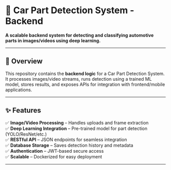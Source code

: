 # 🚗 Car Part Detection System - Backend  

**A scalable backend system for detecting and classifying automotive parts in images/videos using deep learning.**  

---

## 📌 Overview  
This repository contains the **backend logic** for a Car Part Detection System. It processes images/video streams, runs detection using a trained ML model, stores results, and exposes APIs for integration with frontend/mobile applications.  

---

## ✨ Features  
✅ **Image/Video Processing** – Handles uploads and frame extraction  
✅ **Deep Learning Integration** – Pre-trained model for part detection (YOLO/ResNet/etc.)  
✅ **RESTful API** – JSON endpoints for seamless integration  
✅ **Database Storage** – Saves detection history and metadata  
✅ **Authentication** – JWT-based secure access  
✅ **Scalable** – Dockerized for easy deployment  

---
